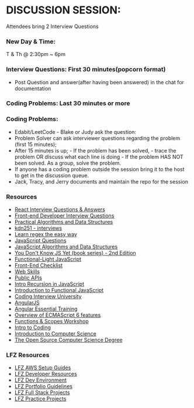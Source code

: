 # DISCUSSION SESSION:

Attendees bring 2 Interview Questions

### New Day & Time:

T & Th @ 2:30pm ~ 6pm

### Interview Questions: First 30 minutes(popcorn format)

- Post Question and answer(after having been answered) in the chat for documentation

### Coding Problems: Last 30 minutes or more

### Coding Problems:

- Edabit/LeetCode - Blake or Judy ask the question:
- Problem Solver can ask interviewer questions regarding the problem (first 15 minutes);
- After 15 minutes is up; - If the problem has been solved, - trace the problem OR discuss what each line is doing - If the problem HAS NOT been solved. As a group, solve the problem.
- If anyone has a coding problem outside the session bring it to the host to get in the discussion queue.
- Jack, Tracy, and Jerry documents and maintain the repo for the session

### Resources

- [React Interview Questions & Answers](https://github.com/sudheerj/reactjs-interview-questions)
- [Front-end Developer Interview Questions](https://h5bp.org/Front-end-Developer-Interview-Questions/)
- [Practical Algorithms and Data Structures](https://bradfieldcs.com/algos/)
- [kdn251 - interviews](https://github.com/kdn251/interviews)
- [Learn regex the easy way](https://github.com/ziishaned/learn-regex)
- [JavaScript Questions](https://github.com/lydiahallie/javascript-questions)
- [JavaScript Algorithms and Data Structures](https://github.com/yangshun/front-end-interview-handbook)
- [You Don't Know JS Yet (book series) - 2nd Edition](https://github.com/getify/You-Dont-Know-JS)
- [Functional-Light JavaScript](https://github.com/getify/Functional-Light-JS)
- [Front-End Checklist](https://github.com/thedaviddias/Front-End-Checklist)
- [Web Skills](https://github.com/andreasbm/web-skills)
- [Public APIs](https://github.com/public-apis/public-apis)
- [Intro Recursion in JavaScript](https://github.com/hackreactor/recursion_in_javascript)
- [Introduction to Functional JavaScript](https://github.com/hackreactor/introduction_to_functional_javascript)
- [Coding Interview University](https://github.com/jwasham/coding-interview-university)
- [AngularJS](https://github.com/hackreactor/angular.js)
- [Angular Essential Training](https://github.com/coursefiles/angular-essential-training)
- [Overview of ECMAScript 6 features](https://github.com/lukehoban/es6features)
- [Functions & Scopes Workshop](https://github.com/zibmcnib/javascript_functions_and_scope)
- [Intro to Coding](https://github.com/freeonedayhrc/intro-coding)
- [Introduction to Computer Science](https://github.com/hackreactor/introduction_to_computer_science)
- [The Open Source Computer Science Degree](https://github.com/ForrestKnight/open-source-cs)

### LFZ Resources
- [LFZ AWS Setup Guides](https://github.com/Learning-Fuze/aws-setup-guide)
- [LFZ Developer Resources](https://github.com/Learning-Fuze/developer-resources)
- [LFZ Dev Environment](https://github.com/Learning-Fuze/lfz-dev)
- [LFZ Portfolio Guidelines](https://github.com/Learning-Fuze/portfolio_guidelines)
- [LFZ Full Stack Projects](https://github.com/Learning-Fuze/full-stack-project)
- [LFZ Practice Projects](https://github.com/Learning-Fuze/practice-projects)






